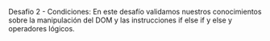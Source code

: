 Desafio 2 - Condiciones:
En este desafío validamos nuestros conocimientos sobre la manipulación del DOM y las
instrucciones if else if y else y operadores lógicos.
